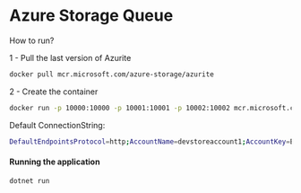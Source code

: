 # Azure Storage Queue

How to run?

1 - Pull the last version of Azurite

```sh
docker pull mcr.microsoft.com/azure-storage/azurite
```

2 - Create the container

```sh
docker run -p 10000:10000 -p 10001:10001 -p 10002:10002 mcr.microsoft.com/azure-storage/azurite
```

Default ConnectionString:

```sh
DefaultEndpointsProtocol=http;AccountName=devstoreaccount1;AccountKey=Eby8vdM02xNOcqFlqUwJPLlmEtlCDXJ1OUzFT50uSRZ6IFsuFq2UVErCz4I6tq/K1SZFPTOtr/KBHBeksoGMGw==;BlobEndpoint=http://127.0.0.1:10000/devstoreaccount1;QueueEndpoint=http://127.0.0.1:10001/devstoreaccount1;TableEndpoint=http://127.0.0.1:10002/devstoreaccount1;
```

#### Running the application

```sh
dotnet run
```


